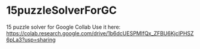 # 15puzzleSolverForGC
15 puzzle solver for Google Collab
Use it here: https://colab.research.google.com/drive/1b6dcUESPMIfQx_ZFBU6KjcIPHSZ6pLa3?usp=sharing
